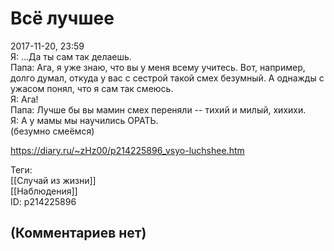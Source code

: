 Всё лучшее
==========

  
2017-11-20, 23:59  
 Я: ...Да ты сам так делаешь.   
 Папа: Ага, я уже знаю, что вы у меня всему учитесь. Вот, например, долго думал, откуда у вас с сестрой такой смех безумный. А однажды с ужасом понял, что я сам так смеюсь.   
 Я: Ага!   
 Папа: Лучше бы вы мамин смех переняли -- тихий и милый, хихихи.   
 Я: А у мамы мы научились ОРАТЬ.   
 (безумно смеёмся)   
  
<https://diary.ru/~zHz00/p214225896_vsyo-luchshee.htm>  
  
Теги:  
[[Случай из жизни]]  
[[Наблюдения]]  
ID: p214225896  


(Комментариев нет)
------------------